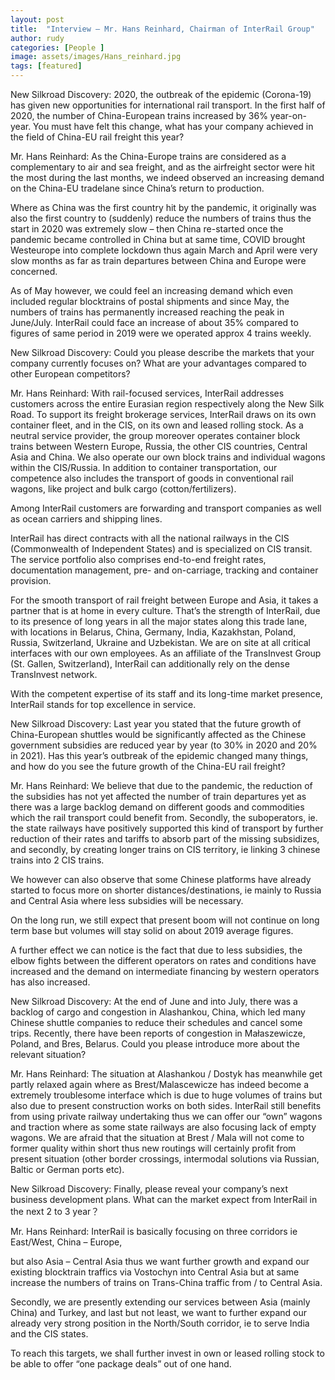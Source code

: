 ```yaml
---
layout: post
title:  "Interview – Mr. Hans Reinhard, Chairman of InterRail Group"
author: rudy
categories: [People ]
image: assets/images/Hans_reinhard.jpg
tags: [featured]
---
```


New Silkroad Discovery: 2020, the outbreak of the epidemic (Corona-19) has given new opportunities for international rail transport. In the first half of 2020, the number of China-European trains increased by 36% year-on-year. You must have felt this change, what has your company achieved in the field of China-EU rail freight this year?

Mr. Hans Reinhard: As the China-Europe trains are considered as a complementary to air and sea freight, and as the airfreight sector were hit the most during the last months, we indeed observed an increasing demand on the China-EU tradelane since China’s return to production.

Where as China was the first country hit by the pandemic, it originally was also the first country to (suddenly) reduce the numbers of trains thus the start in 2020 was extremely slow – then China re-started once the pandemic became controlled in China but at same time, COVID brought Westeurope into complete lockdown thus again March and April were very slow months as far as train departures between China and Europe were concerned. 

As of May however, we could feel an increasing demand which even included regular blocktrains of postal shipments and since May, the numbers of trains has permanently increased reaching the peak in June/July. InterRail could face an increase of about 35% compared to figures of same period in 2019 were we operated approx 4 trains weekly. 

 

New Silkroad Discovery: Could you please describe the markets that your company currently focuses on? What are your advantages compared to other European competitors?

Mr. Hans Reinhard: With rail-focused services, InterRail addresses customers across the entire Eurasian region respectively along the New Silk Road. To support its freight brokerage services, InterRail draws on its own container fleet, and in the CIS, on its own and leased rolling stock. As a neutral service provider, the group moreover operates container block trains between Western Europe, Russia, the other CIS countries, Central Asia and China. We also operate our own block trains and individual wagons within the CIS/Russia. In addition to container transportation, our competence also includes the transport of goods in conventional rail wagons, like project and bulk cargo (cotton/fertilizers). 

Among InterRail customers are forwarding and transport companies as well as ocean carriers and shipping lines. 

InterRail has direct contracts with all the national railways in the CIS (Commonwealth of Independent States) and is specialized on CIS transit. The service portfolio also comprises end-to-end freight rates, documentation management, pre- and on-carriage, tracking and container provision. 

For the smooth transport of rail freight between Europe and Asia, it takes a partner that is at home in every culture. That’s the strength of InterRail, due to its presence of long years in all the major states along this trade lane, with locations in Belarus, China, Germany, India, Kazakhstan, Poland, Russia, Switzerland, Ukraine and Uzbekistan. We are on site at all critical interfaces with our own employees. As an affiliate of the TransInvest Group (St. Gallen, Switzerland), InterRail can additionally rely on the dense TransInvest network. 

With the competent expertise of its staff and its long-time market presence, InterRail stands for top excellence in service.

 

New Silkroad Discovery: Last year you stated that the future growth of China-European shuttles would be significantly affected as the Chinese government subsidies are reduced year by year (to 30% in 2020 and 20% in 2021). Has this year’s outbreak of the epidemic changed many things, and how do you see the future growth of the China-EU rail freight?

Mr. Hans Reinhard: We believe that due to the pandemic, the reduction of the subsidies has not yet affected the number of train departures yet as there was a large backlog demand on different goods and commodities which the rail transport could benefit from. Secondly, the suboperators, ie. the state railways have positively supported this kind of transport by further reduction of their rates and tariffs to absorb part of the missing subsidizes, and secondly, by creating longer trains on CIS territory, ie linking 3 chinese trains into 2 CIS trains. 

We however can also observe that some Chinese platforms have already started to focus more on shorter distances/destinations, ie mainly to Russia and Central Asia where less subsidies will be necessary.

On the long run, we still expect that present boom will not continue on long term base but volumes will stay solid on about 2019 average figures. 

A further effect we can notice is the fact that due to less subsidies, the elbow fights between the different operators on rates and conditions have increased and the demand on intermediate financing by western operators has also increased.

 

New Silkroad Discovery: At the end of June and into July, there was a backlog of cargo and congestion in Alashankou, China, which led many Chinese shuttle companies to reduce their schedules and cancel some trips. Recently, there have been reports of congestion in Małaszewicze, Poland, and Bres, Belarus. Could you please introduce more about the relevant situation?

Mr. Hans Reinhard: The situation at Alashankou / Dostyk has meanwhile get partly relaxed again where as Brest/Malascewicze has indeed become a extremely troublesome interface which is due to huge volumes of trains but also due to present construction works on both sides. InterRail still benefits from using private railway undertaking thus we can offer our “own” wagons and traction where as some state railways are also focusing lack of empty wagons. We are afraid that the situation at Brest / Mala will not come to former quality within short thus new routings will certainly profit from present situation (other border crossings, intermodal solutions via Russian, Baltic or German ports etc).

 

New Silkroad Discovery: Finally, please reveal your company’s next business development plans. What can the market expect from InterRail in the next 2 to 3 year？

Mr. Hans Reinhard: InterRail is basically focusing on three corridors ie East/West, China – Europe, 

but also Asia – Central Asia thus we want further growth and expand our existing blocktrain traffics via Vostochyn into Central Asia but at same increase the numbers of trains on Trans-China traffic from / to Central Asia. 

Secondly, we are presently extending our services between Asia (mainly China) and Turkey, and last but not least, we want to further expand our already very strong position in the North/South corridor, ie to serve India and the CIS states.

To reach this targets, we shall further invest in own or leased rolling stock to be able to offer “one package deals” out of one hand.